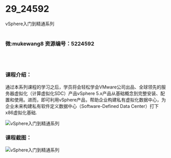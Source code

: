 # 29_24592
vSphere入门到精通系列
<br/></br>
<h3>微:mukewang8 资源编号：5224592</h3>
<br/></br>
<h3>课程介绍：</h3>
<p>通过本系列课程的学习之后，学员将会轻松学会VMware公司出品、全球领先的服务器虚拟化（计算虚拟化SDC）产品<a title="查看与 vSphere 相关的文章" target="_blank">vSphere</a> 5.x产品从基础概念到完整安装、配置和使用。进而，即可利用vSphere产品，帮助企业构建私有虚拟化数据中心，为企业未来构建私有软件定义数据中心（Software-Defined Data Center）打下x86虚拟化基础.</p>
<p><img src="https://www.ko996.com/wp-content/uploads/img/2022/06/1-24-300x228.png" alt="vSphere入门到精通系列"></p>
<div class="info-desc">
<h3>课程截图：</h3>
<p><img src="https://www.ko996.com/wp-content/uploads/img/2022/06/2-20-300x226.png" alt="vSphere入门到精通系列"></p>


			
</div>
